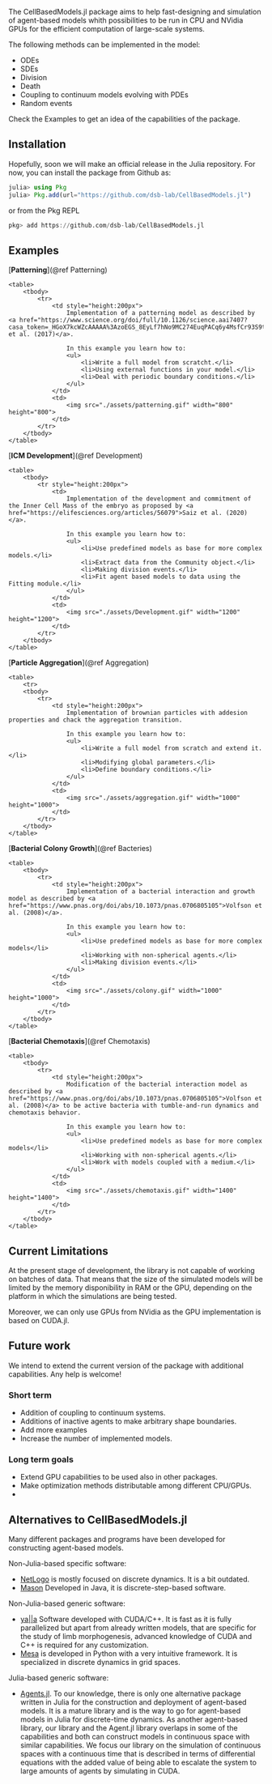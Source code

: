 The CellBasedModels.jl package aims to help fast-designing and simulation of agent-based models whith possibilities to be run in CPU and NVidia GPUs for the efficient computation of large-scale systems. 

The following methods can be implemented in the model:

 - ODEs
 - SDEs
 - Division
 - Death
 - Coupling to continuum models evolving with PDEs
 - Random events

Check the 
Examples to get an idea of the capabilities of the package.

## Installation

Hopefully, soon we will make an official release in the Julia repository. For now, you can install the package from Github as:

```julia
julia> using Pkg
julia> Pkg.add(url="https://github.com/dsb-lab/CellBasedModels.jl")
```

or from the Pkg REPL

```julia
pkg> add https://github.com/dsb-lab/CellBasedModels.jl
```

## Examples

[**Patterning**](@ref Patterning)
```@raw html 
<table>
    <tbody>
        <tr>
            <td style="height:200px">
                Implementation of a patterning model as described by <a href="https://www.science.org/doi/full/10.1126/science.aai7407?casa_token=_HGoX7kcWZcAAAAA%3AzoEGS_8EyLf7hNo9MC274EuqPACq6y4MsfCr93S9tzmmcK3pSTmNpJ7a7sc8HQMw5PETz7n9tG15jQ">Corson et al. (2017)</a>.

                In this example you learn how to:
                <ul>
                    <li>Write a full model from scratcht.</li>
                    <li>Using external functions in your model.</li>
                    <li>Deal with periodic boundary conditions.</li>
                </ul>
            </td>
            <td>
                <img src="./assets/patterning.gif" width="800" height="800">
            </td>
        </tr>
    </tbody>
</table>
```
[**ICM Development**](@ref Development)
```@raw html 
<table>
    <tbody>
        <tr style="height:200px">
            <td>
                Implementation of the development and commitment of the Inner Cell Mass of the embryo as proposed by <a href="https://elifesciences.org/articles/56079">Saiz et al. (2020)</a>.

                In this example you learn how to:
                <ul>
                    <li>Use predefined models as base for more complex models.</li>
                    <li>Extract data from the Community object.</li>
                    <li>Making division events.</li>
                    <li>Fit agent based models to data using the Fitting module.</li>
                </ul>
            </td>
            <td>
                <img src="./assets/Development.gif" width="1200" height="1200">
            </td>
        </tr>
    </tbody>
</table>
```
[**Particle Aggregation**](@ref Aggregation)
```@raw html 
<table>
    <tr>
    <tbody>
        <tr>
            <td style="height:200px">
                Implementation of brownian particles with addesion properties and chack the aggregation transition.

                In this example you learn how to:
                <ul>
                    <li>Write a full model from scratch and extend it.</li>
                    <li>Modifying global parameters.</li>
                    <li>Define boundary conditions.</li>
                </ul>
            </td>
            <td>
                <img src="./assets/aggregation.gif" width="1000" height="1000">
            </td>
        </tr>
    </tbody>
</table>
```
[**Bacterial Colony Growth**](@ref Bacteries)
```@raw html 
<table>
    <tbody>
        <tr>
            <td style="height:200px">
                Implementation of a bacterial interaction and growth model as described by <a href="https://www.pnas.org/doi/abs/10.1073/pnas.0706805105">Volfson et al. (2008)</a>.

                In this example you learn how to:
                <ul>
                    <li>Use predefined models as base for more complex models</li>
                    <li>Working with non-spherical agents.</li>
                    <li>Making division events.</li>
                </ul>
            </td>
            <td>
                <img src="./assets/colony.gif" width="1000" height="1000">
            </td>
        </tr>
    </tbody>
</table>
```
[**Bacterial Chemotaxis**](@ref Chemotaxis)
```@raw html 
<table>
    <tbody>
        <tr>
            <td style="height:200px">
                Modification of the bacterial interaction model as described by <a href="https://www.pnas.org/doi/abs/10.1073/pnas.0706805105">Volfson et al. (2008)</a> to be active bacteria with tumble-and-run dynamics and chemotaxis behavior.

                In this example you learn how to:
                <ul>
                    <li>Use predefined models as base for more complex models</li>
                    <li>Working with non-spherical agents.</li>
                    <li>Work with models coupled with a medium.</li>
                </ul>
            </td>
            <td>
                <img src="./assets/chemotaxis.gif" width="1400" height="1400">
            </td>
        </tr>
    </tbody>
</table>
```

## Current Limitations

At the present stage of development, the library is not capable of working on batches of data. That means that the size of the simulated models will be limited by the memory disponibility in RAM or the GPU, depending on the platform in which the simulations are being tested. 

Moreover, we can only use GPUs from NVidia as the GPU implementation is based on CUDA.jl.

## Future work

We intend to extend the current version of the package with additional capabilities. Any help is welcome!

### Short term 

 - Addition of coupling to continuum systems.
 - Additions of inactive agents to make arbitrary shape boundaries.
 - Add more examples
 - Increase the number of implemented models.

### Long term goals

 - Extend GPU capabilities to be used also in other packages.
 - Make optimization methods distributable among different CPU/GPUs.
 - 
## Alternatives to CellBasedModels.jl

Many different packages and programs have been developed for constructing agent-based models. 

Non-Julia-based specific software:
 - [NetLogo](https://ccl.northwestern.edu/netlogo/) is mostly focused on discrete dynamics. It is a bit outdated.
 - [Mason](https://cs.gmu.edu/~eclab/projects/mason/) Developed in Java, it is discrete-step-based software.

Non-Julia-based generic software:
 - [ya||a](https://github.com/germannp/yalla) Software developed with CUDA/C++. It is fast as it is fully parallelized but apart from already written models, that are specific for the study of limb morphogenesis, advanced knowledge of CUDA and C++ is required for any customization. 
 - [Mesa](https://github.com/projectmesa/mesa) is developed in Python with a very intuitive framework. It is specialized in discrete dynamics in grid spaces.

Julia-based generic software:
 - [Agents.jl](https://github.com/JuliaDynamics/Agents.jl). To our knowledge, there is only one alternative package written in Julia for the construction and deployment of agent-based models. It is a mature library and is the way to go for agent-based models in Julia for discrete-time dynamics. As another agent-based library, our library and the Agent.jl library overlaps in some of the capabilities and both can construct models in continuous space with similar capabilities. We focus our library on the simulation of continuous spaces with a continuous time that is described in terms of differential equations with the added value of being able to escalate the system to large amounts of agents by simulating in CUDA. 
